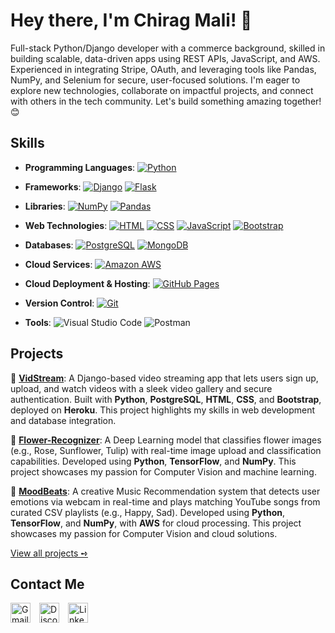 # Hey there, I'm Chirag Mali! 👋
Full-stack Python/Django developer with a commerce background, skilled in building scalable, data-driven apps using REST APIs, JavaScript, and AWS. Experienced in integrating Stripe, OAuth, and leveraging tools like Pandas, NumPy, and Selenium for secure, user-focused solutions. I'm eager to explore new technologies, collaborate on impactful projects, and connect with others in the tech community. Let's build something amazing together! 😊

## Skills
- **Programming Languages**: <a href="https://github.com/search?q=user%3AChirag-33+language%3Apython"><img alt="Python" src="https://img.shields.io/badge/Python-14354C.svg?logo=python&logoColor=white"></a>

- **Frameworks**: <a href="https://github.com/search?q=user%3AChirag-33+django"><img alt="Django" src="https://img.shields.io/badge/Django-092E20.svg?logo=django&logoColor=white"></a> <a href="https://github.com/search?q=user%3AChirag-33+flask"><img alt="Flask" src="https://img.shields.io/badge/Flask-000000.svg?logo=flask&logoColor=white"></a>

- **Libraries**: <a href="https://github.com/search?q=user%3AChirag-33+numpy"><img alt="NumPy" src="https://img.shields.io/badge/Numpy-013243.svg?logo=numpy&logoColor=white"></a> <a href="https://github.com/search?q=user%3AChirag-33+pandas"><img alt="Pandas" src="https://img.shields.io/badge/Pandas-150458.svg?logo=pandas&logoColor=white"></a>

- **Web Technologies**: <a href="https://github.com/search?q=user%3AChirag-33+language%3Ahtml"><img alt="HTML" src="https://img.shields.io/badge/HTML-E34F26.svg?logo=html5&logoColor=white"></a> <a href="https://github.com/search?q=user%3AChirag-33+language%3Acss"><img alt="CSS" src="https://img.shields.io/badge/CSS-1572B6.svg?logo=css3&logoColor=white"></a> <a href="https://github.com/search?q=user%3AChirag-33+language%3Ajavascript"><img alt="JavaScript" src="https://img.shields.io/badge/JavaScript-F7DF1E.svg?logo=javascript&logoColor=black"></a> <a href="https://github.com/search?q=user%3AChirag-33+bootstrap"><img alt="Bootstrap" src="https://img.shields.io/badge/Bootstrap-7952B3.svg?logo=bootstrap&logoColor=white"></a>

- **Databases**: <a href="https://github.com/search?q=user%3AChirag-33+language%3Apostgresql"><img alt="PostgreSQL" src="https://img.shields.io/badge/PostgreSQL-316192.svg?logo=postgresql&logoColor=white"></a> <a href="https://github.com/search?q=user%3AChirag-33+language%3Amongodb"><img alt="MongoDB" src="https://img.shields.io/badge/MongoDB-4ea94b.svg?logo=mongodb&logoColor=white"></a>

- **Cloud Services**: <a href="https://github.com/search?q=user%3AChirag-33+aws"><img alt="Amazon AWS" src="https://img.shields.io/badge/Amazon_AWS-232F3E?logo=amazonaws&logoColor=white"></a>

- **Cloud Deployment & Hosting**: <a href="https://github.com/search?q=user%3AChirag-33+github+pages"><img alt="GitHub Pages" src="https://img.shields.io/badge/GitHub%20Pages-327FC7.svg?logo=github&logoColor=white"></a>

- **Version Control**: <a href="https://github.com/search?q=user%3AChirag-33+git"><img alt="Git" src="https://img.shields.io/badge/Git-F05033.svg?logo=git&logoColor=white"></a>

- **Tools**: <img alt="Visual Studio Code" src="https://img.shields.io/badge/Visual%20Studio%20Code-0078d7.svg?logo=visual-studio-code&logoColor=white"> <img alt="Postman" src="https://img.shields.io/badge/Postman-FF6C37.svg?logo=postman&logoColor=white">

## Projects
🎥 **[VidStream](https://github.com/aashnajoshi/VidStream)**: A Django-based video streaming app that lets users sign up, upload, and watch videos with a sleek video gallery and secure authentication. Built with **Python**, **PostgreSQL**, **HTML**, **CSS**, and **Bootstrap**, deployed on **Heroku**. This project highlights my skills in web development and database integration.

🌸 **[Flower-Recognizer](https://github.com/aashnajoshi/Flower-Recognizer)**: A Deep Learning model that classifies flower images (e.g., Rose, Sunflower, Tulip) with real-time image upload and classification capabilities. Developed using **Python**, **TensorFlow**, and **NumPy**. This project showcases my passion for Computer Vision and machine learning.

🎵 **[MoodBeats](https://github.com/aashnajoshi/MoodBeats)**: A creative Music Recommendation system that detects user emotions via webcam in real-time and plays matching YouTube songs from curated CSV playlists (e.g., Happy, Sad). Developed using **Python**, **TensorFlow**, and **NumPy**, with **AWS** for cloud processing. This project showcases my passion for Computer Vision and cloud solutions.

[View all projects ➺](https://github.com/Chirag-33?tab=repositories)

## Contact Me
<a href="mailto:malichirag33@gmail.com"><img alt="Gmail" width="32" src="https://img.icons8.com/color/48/gmail-new.png"></a>  <a href="https://discord.com/users/790711856687480852"><img alt="Discord" width="32" src="https://img.icons8.com/color/48/discord-logo.png"></a>  <a href="https://www.linkedin.com/in/chirag-mali33/"><img alt="LinkedIn" width="32" src="https://cdn.jsdelivr.net/gh/devicons/devicon/icons/linkedin/linkedin-original.svg"></a>
